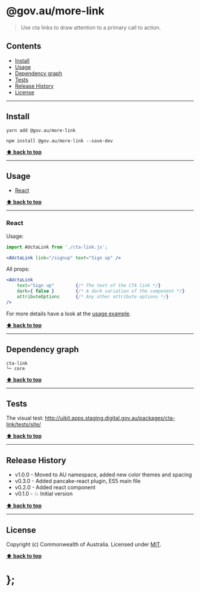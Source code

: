 @gov.au/more-link
============

> Use cta links to draw attention to a primary call to action.


## Contents

* [Install](#install)
* [Usage](#usage)
* [Dependency graph](#dependency-graph)
* [Tests](#tests)
* [Release History](#release-history)
* [License](#license)


----------------------------------------------------------------------------------------------------------------------------------------------------------------


## Install


```shell
yarn add @gov.au/more-link
```

```shell
npm install @gov.au/more-link --save-dev
```


**[⬆ back to top](#contents)**


----------------------------------------------------------------------------------------------------------------------------------------------------------------


## Usage


* [React](#react)


**[⬆ back to top](#contents)**


----------------------------------------------------------------------------------------------------------------------------------------------------------------


### React

Usage:

```jsx
import AUctaLink from './cta-link.js';

<AUctaLink link="/signup" text="Sign up" />
```

All props:

```jsx
<AUctaLink
	text="Sign up"        {/* The text of the CTA link */}
	dark={ false }        {/* A dark variation of the component */}
	attributeOptions      {/* Any other attribute options */}
/>
```

For more details have a look at the [usage example](https://github.com/govau/uikit/tree/master/packages/cta-link/tests/react/index.js).


**[⬆ back to top](#contents)**


----------------------------------------------------------------------------------------------------------------------------------------------------------------


## Dependency graph

```shell
cta-link
└─ core
```


**[⬆ back to top](#contents)**


----------------------------------------------------------------------------------------------------------------------------------------------------------------


## Tests

The visual test: http://uikit.apps.staging.digital.gov.au/packages/cta-link/tests/site/


**[⬆ back to top](#contents)**


----------------------------------------------------------------------------------------------------------------------------------------------------------------


## Release History

* v1.0.0 - Moved to AU namespace, added new color themes and spacing
* v0.3.0 - Added pancake-react plugin, ES5 main file
* v0.2.0 - Added react component
* v0.1.0 - 💥 Initial version


**[⬆ back to top](#contents)**


----------------------------------------------------------------------------------------------------------------------------------------------------------------


## License

Copyright (c) Commonwealth of Australia.
Licensed under [MIT](https://raw.githubusercontent.com/govau/uikit/packages/core/master/LICENSE).


**[⬆ back to top](#contents)**

# };
